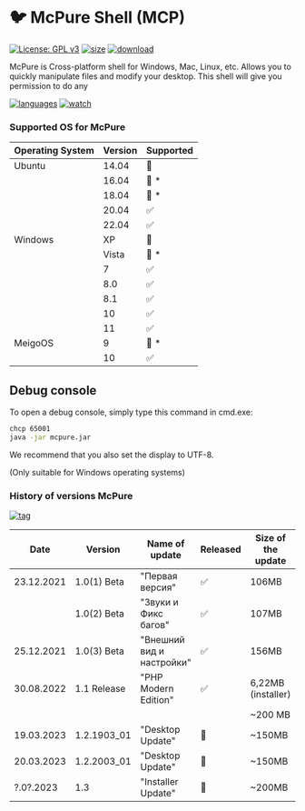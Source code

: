 # :bird: McPure Shell (MCP)

[![License: GPL v3](https://img.shields.io/github/license/pterodactyl-installer/pterodactyl-installer)](LICENSE)
[![size](https://4.vercel.app/static/size/555/6.22MB/b36d41?icon=size)](src/Badge.php/)
[![download](https://4.vercel.app/static/download/555/73/a4a61d?icon=download)](../../)

McPure is Cross-platform shell for Windows, Mac, Linux, etc. Allows you to quickly manipulate files and modify your desktop. This shell will give you permission to do any

[![languages](https://4.vercel.app/static/language/555/php/007EC6?icon=language)](../../search?l=php)
[![watch](https://4.vercel.app/static/watch/555/18K/28a745?icon=watch)](../../watchers)

### Supported OS for McPure

| Operating System | Version | Supported          |
| ---------------- | ------- | ------------------ |
| Ubuntu           | 14.04   | :red_circle:       |
|                  | 16.04   | :red_circle: \*    |
|                  | 18.04   | :red_circle: \*    |
|                  | 20.04   | :white_check_mark: |
|                  | 22.04   | :white_check_mark: |
| Windows          | XP      | :red_circle:       |
|                  | Vista   | :red_circle: \*    |
|                  | 7       | :white_check_mark: |
|                  | 8.0     | :white_check_mark: |
|                  | 8.1     | :white_check_mark: |
|                  | 10      | :white_check_mark: |
|                  | 11      | :white_check_mark: |
| MeigoOS          | 9       | :red_circle: \*    |
|                  | 10      | :white_check_mark: |

## Debug console

To open a debug console, simply type this command in cmd.exe:

```bash
chcp 65001
java -jar mcpure.jar
```
We recommend that you also set the display to UTF-8.

(Only suitable for Windows operating systems)

### History of versions McPure

[![tag](https://4.vercel.app/static/tag/555/V1.2.2003_01/84bf96?icon=tag)](../../releases)

| Date             | Version        | Name of update            | Released           | Size of the update |
| ---------------- | -------------- | ------------------------- | ------------------ | ------------------ |
| 23.12.2021       | 1.0(1) Beta    | "Первая версия"           | :white_check_mark: | 106MB              |
|                  | 1.0(2) Beta    | "Звуки и Фикс багов"      | :white_check_mark: | 107MB              |
| 25.12.2021       | 1.0(3) Beta    | "Внешний вид и настройки" | :white_check_mark: | 156MB              |
| 30.08.2022       | 1.1 Release    | "PHP Modern Edition"      | :white_check_mark: | 6,22MB (installer) |
|                  |                |                           |                    | ~200 MB            |
| 19.03.2023       | 1.2.1903_01    | "Desktop Update"          | :red_circle:       | ~150MB             |
| 20.03.2023       | 1.2.2003_01    | "Desktop Update"          | :red_circle:       | ~150MB             |
| ?.0?.2023        | 1.3            | "Installer Update"        | :red_circle:       | ~200MB             |
